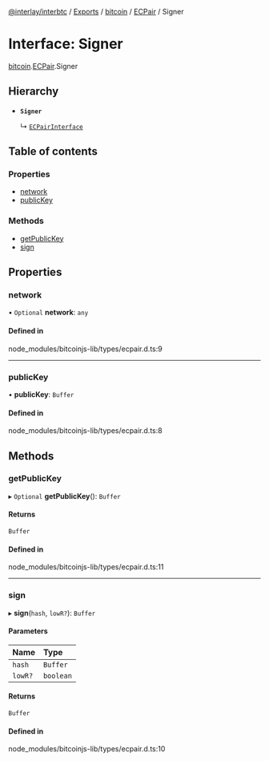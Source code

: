 [@interlay/interbtc](/README.md) / [Exports](/modules.md) / [bitcoin](/modules/bitcoin.md) / [ECPair](/modules/bitcoin.ecpair.md) / Signer

# Interface: Signer

[bitcoin](/modules/bitcoin.md).[ECPair](/modules/bitcoin.ecpair.md).Signer

## Hierarchy

- **`Signer`**

  ↳ [`ECPairInterface`](/interfaces/bitcoin.ecpair.ecpairinterface.md)

## Table of contents

### Properties

- [network](/interfaces/bitcoin.ecpair.signer.md#network)
- [publicKey](/interfaces/bitcoin.ecpair.signer.md#publickey)

### Methods

- [getPublicKey](/interfaces/bitcoin.ecpair.signer.md#getpublickey)
- [sign](/interfaces/bitcoin.ecpair.signer.md#sign)

## Properties

### network

• `Optional` **network**: `any`

#### Defined in

node_modules/bitcoinjs-lib/types/ecpair.d.ts:9

___

### publicKey

• **publicKey**: `Buffer`

#### Defined in

node_modules/bitcoinjs-lib/types/ecpair.d.ts:8

## Methods

### getPublicKey

▸ `Optional` **getPublicKey**(): `Buffer`

#### Returns

`Buffer`

#### Defined in

node_modules/bitcoinjs-lib/types/ecpair.d.ts:11

___

### sign

▸ **sign**(`hash`, `lowR?`): `Buffer`

#### Parameters

| Name | Type |
| :------ | :------ |
| `hash` | `Buffer` |
| `lowR?` | `boolean` |

#### Returns

`Buffer`

#### Defined in

node_modules/bitcoinjs-lib/types/ecpair.d.ts:10
